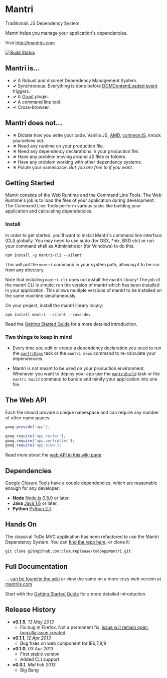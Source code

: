 # Mantri

Traditionaλ JS Dependency System.

Mantri helps you manage your application's dependencies.

Visit http://mantrijs.com

[![Build Status](https://travis-ci.org/closureplease/mantri.png?branch=master)](https://travis-ci.org/closureplease/mantri)

## **Mantri** is...

* **✓** A Robust and discreet Dependency Management System.
* **✓** Synchronous. Everything is done before [DOMContentLoaded event][DOMContentLoaded] triggers.
* **✓** A [Grunt][] plugin.
* **✓** A command line tool.
* **✓** Cross-browser.

## **Mantri** does not...

* **✗** Dictate how you write your code. Vanilla JS, [AMD][], [commonJS][], knock yourselves out.
* **✗** Need any runtime on your production file.
* **✗** Need any dependency declarations in your production file.
* **✗** Have any problem moving around JS files or folders.
* **✗** Have any problem working with other dependency systems.
* **✗** Polute your namespace. *But you are free to if you want*.

## Getting Started

Mantri consists of the Web Runtime and the Command Line Tools. The Web Runtime's job is to load the files of your application during development. The Command Line Tools perform various tasks like building your application and calculating dependencies.

### Install

In order to get started, you'll want to install Mantri's command line interface (CLI) globally. You may need to use sudo (for OSX, *nix, BSD etc) or run your command shell as Administrator (for Windows) to do this.

```shell
npm install -g mantri-cli --silent
```
This will put the `mantri` command in your system path, allowing it to be run from any directory.

Note that installing `mantri-cli` does not install the mantri library! The job of the mantri CLI is simple: run the version of mantri which has been installed in your application. This allows multiple versions of mantri to be installed on the same machine simultaneously.

On your project, install the mantri library localy:

```shell
npm install mantri --silent --save-dev
```

Read the [Getting Started Guide][Getting Started] for a more detailed introduction.

### Two things to keep in mind

* Every time you edit or create a dependency declaration you need to run the [`mantriDeps`][mantriDeps] task or the `mantri deps` command to re-calculate your dependencies.

* Mantri is not meant to be used on your production environment. Whenever you want to deploy your app use the [`mantriBuild`][mantriBuild] task or the `mantri build` command to bundle and minify your application into one file.

## The Web API

Each file should provide a unique namespace and can require any number of other namespaces:

```js
goog.provide('app');

goog.require('app.router');
goog.require('app.controller');
goog.require('app.view');
```

Read more about the [web API in this wiki page][web-wiki]

## Dependencies

[Google Closure Tools][closure-tools] have a couple dependencies, which are reasonable enough for any developer:

* **Node** [Node.js 0.8.0](http://nodejs.org) or later.
* **Java** [Java 1.6](http://java.com/) or later.
* **Python** [Python 2.7](http://python.org/).

## Hands On

The classical ToDo MVC application has been refactored to use the Mantri Dependency System. You can [find the repo  here][ToDoApp], or clone it:

```shell
git clone git@github.com:closureplease/todoAppMantri.git
```

## Full Documentation

... [can be found in the wiki][wiki] or view the same on a more cozy web version at [mantrijs.com][]

Start with the [Getting Started Guide][start-wiki] for a more detailed introduction.

## Release History
- **v0.1.5**, *13 May 2013*
  - Fix bug in Firefox. Not a permanent fix, [issue will remain open](https://github.com/closureplease/mantri/issues/5), [bugzilla issue created](https://bugzilla.mozilla.org/show_bug.cgi?id=871719).
- **v0.1.1**, *12 Apr 2013*
  - Bug fixes on web component for IE6,7,8,9
- **v0.1.0**, *03 Apr 2013*
  - First stable version
  - Added CLI support
- **v0.0.1**, *Mid Feb 2013*
  - Big Bang


[closure-tools]: https://developers.google.com/closure/ "Google Closure Tools"
[amd]: https://github.com/amdjs/amdjs-api/wiki/AMD "The Asynchronous Module Definition (AMD) API"
[commonjs]: http://www.commonjs.org/ "CommonJS Module System"
[wiki]: https://github.com/closureplease/mantri/wiki "Mantri Documentation home"
[config-wiki]: https://github.com/closureplease/mantri/wiki/The-Web-Configuration-File "The Mantri web configuration file"
[cli-wiki]: https://github.com/closureplease/mantri/wiki/Mantri-on-the-Command-Line "Mantri on the Command Line"
[start-wiki]: https://github.com/closureplease/mantri/wiki/Getting-Started-Guide "Mantri Getting Started Guide"
[web-wiki]: https://github.com/closureplease/mantri/wiki/Mantri-Web-API "Mantri's Web API"
[grunt-wiki]: https://github.com/closureplease/mantri/wiki/Mantri-As-a-Grunt-Plugin "Using Mantri as a Grunt Plugin"
[grunt]: http://gruntjs.com/
[Getting Started]: https://github.com/gruntjs/grunt/wiki/Getting-started
[package.json]: https://npmjs.org/doc/json.html
[DOMContentLoaded]: https://developer.mozilla.org/en-US/docs/Mozilla_event_reference/DOMContentLoaded_(event) "MDN DOMContentLoaded event"
[mantriDeps]: https://github.com/closureplease/mantri/wiki/Grunt-Task-mantriDeps "The mantriDeps grunt task"
[mantriBuild]: https://github.com/closureplease/mantri/wiki/Grunt-Task-mantriBuild "The mantriBuild grunt task"
[Gruntfile]: https://github.com/gruntjs/grunt/wiki/Sample-Gruntfile "Grunt's Gruntfile.js"
[ToDoApp]: https://github.com/thanpolas/todoAppMantri "The classical ToDo MVC app using Mantri's dependency management system"
[mantrijs.com]: http://mantrijs.com "Mantri Homepage"

